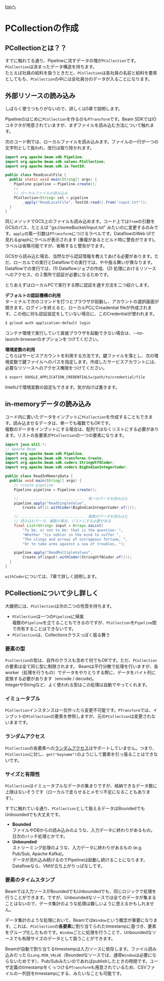 [topへ](../index.md)

# PCollectionの作成
## PCollectionとは？？
すでに触れてる通り、Pipelineに流すデータの塊が`PCollection`です。`PCollection`は決まったデータ構造を持ちます。  
たとえば社員の給料を扱うときだと、`PCollection`は各社員の名前と給料を要素としてもち、`PCollection`の中には全社員分のデータが入ることになります。

## <span class="head">外部リソースの読み込み</span>
しばらく使うつもりがないので、詳しくは5章で説明します。

Pipelineのはじめに`PCollection`を作るのも`PTransform`です。Beam SDKではIOコネクタが用意されていますが、まずファイルを読み込む方法について触れます。

次のコード例では、ローカルファイルを読み込みます。ファイルの一行が一つの文字列として扱われ、改行は取り除かれます。

```java
import org.apache.beam.sdk.Pipeline;
import org.apache.beam.sdk.values.PCollection;
import org.apache.beam.sdk.io.TextIO;

public class ReadLocalFile {
  public static void main(String[] args) {
    Pipeline pipeline = Pipeline.create();
    //
    // ローカルファイルの読み込み
    PCollection<String> col = pipeline
        .apply("ReadLocalFile", TextIO.read().from("input.txt"));
  }
}
```

同じメソッドでGCS上のファイルも読み込めます。コード上では`from`の引数をGCSのパス、たとえば "gs://someBucket/input.txt" みたいのに変更するのみです。`apply`の第一引数は`PTransform`につけるラベルです。DataflowのWeb UIで見れるgraphにラベルが表示されます (重複があるとビルド時に警告がでます)。ラベルは省略可能ですが、省略すると警告がでます。

GCSから読み込む場合、当然ながら認証情報を教えてあげる必要があります。ただ、ローカルでの実行とDataflowでの実行では、やや振る舞いが異なります。Dataflowでの実行では、(1) Dataflowジョブの作成、(2) 処理におけるリソースへのアクセス、の２箇所で認証が必要になるためです。  

とりあえずはローカルPCで実行する際に認証を通す方法を二つ紹介します。

**デフォルトの認証機構の利用**  
ターミナルで次のコマンドを打つとブラウザが起動し、アカウントの選択画面が開きます。ログインを終えると、ローカルPCにCreadential fileが作成されます。この他に何も認証設定をしていない場合に、このCredentialが使われます。

```bash
$ gcloud auth application-default login
```

コンテナ環境で実行していて直接ブラウザを起動できない場合は、--no-launch-browserのオプションをつけてください。

**環境変数の利用**  
こちらはサービスアカウントを利用する方法です。鍵ファイルを落とし、次の環境変数で鍵ファイルへのパスを指定します。作成したサービスアカウントには、必要なリソースへのアクセス権限をつけてください。

```bash
$ export GOOGLE_APPLICATION_CREDENTIALS=/path/to/credential/file
```

IntelliJで環境変数の設定もできます。気が向けば書きます。

## <span class="head">in-memoryデータの読み込み</span>
コード内に書いたデータをインプットに`PCollection`を作成することもできます。読み込ませるデータは、単一でも複数でもOKです。  
複数のデータをインプットにする場合は、配列ではなくリストにする必要があります。リストの各要素が`PCollection`の一つの要素になります。

```java
import java.util.*;
// Apache Beam
import org.apache.beam.sdk.Pipeline;
import org.apache.beam.sdk.transforms.Create;
import org.apache.beam.sdk.coders.StringUtf8Coder;
import org.apache.beam.sdk.coders.BigEndianIntegerCoder;

public class ReadInMemoryData {
  public void main(String[] args) {
    // create pipeline
    Pipeline pipeline = Pipeline.create();

    // .............................. 単一のデータを読み込む
    pipeline.apply("ReadSingleValue",
        Create.of(1).withCoder(BigEndianIntegerCoder.of()));

    // .............................. 複数のデータを読み込む
    // 読み込むデータ。複数の場合、リストにする必要がある
    final List<String> input = Arrays.asList(
        "To be, or not to be: that is the question: ",
        "Whether 'tis nobler in the mind to suffer ",
        "The slings and arrows of outrageous fortune, ",
        "Or to take arms against a sea of troubles, ");

    pipeline.apply("ReadMultipleValues",
        Create.of(input).withCoder(StringUtf8Coder.of()));
  }
}
```

`withCoder`については、7章で詳しく説明します。

## PCollectionについて少し詳しく
大雑把には、`PCollection`は次の二つの性質を持ちます。

+ `PCollection`は一つの`Pipeline`に帰属  
複数の`Pipeline`を立てることもできるのですが、`PCollection`を`Pipeline`間で共有することはできないです。
+ `PCollection`は、Collectionsクラスっぽく振る舞う

### <span class="head">要素の型</span>
`Pcollection`の型は、自作のクラスも含めて何でもOKです。ただ、`PCollection`の要素は全て同じ型に制限されます。
Beamは平行分散で処理を行いますが、各worker（処理を行うもの）でデータをやりとりする際に、データをバイト列に変換する必要があります（encode / decode)。  
IntegerやStringなど、よく使われる型はこの処理は自動でやってくれます。

### <span class="head">イミュータブル</span>
`PCollection`インスタンスは一旦作ったら変更不可能です。`PTransform`では、インプットの`PCollection`の要素を参照しますが、元の`PCollection`は変更されないままです。

### <span class="head">ランダムアクセス</span>
`PCollection`の各要素への[ランダムアクセス](https://kb-jp.sandisk.com/app/answers/detail/a_id/8980/~/%E3%82%B7%E3%83%BC%E3%82%B1%E3%83%B3%E3%82%B7%E3%83%A3%E3%83%AB%E3%82%A2%E3%82%AF%E3%82%BB%E3%82%B9%E3%81%A8%E3%83%A9%E3%83%B3%E3%83%80%E3%83%A0%E3%82%A2%E3%82%AF%E3%82%BB%E3%82%B9%E3%81%AE%E6%93%8D%E4%BD%9C%E3%81%AE%E9%81%95%E3%81%84)はサポートしていません。つまり、`PCollection`に対し、`get("keyname")`のようにして要素を引っ張ることはできないです。  

### <span class="head">サイズと有限性</span>
`PCollection`はイミュータブルなデータの集まりですが、格納できるデータ数に上限はないそうです（ローカルで走らせるとメモリ不足になることもあります）。

すでに触れている通り、`PCollection`として扱えるデータはBoundedでもUnboundedでも大丈夫です。

* **Bounded**  
ファイルやDBからの読み込みのような、入力データに終わりがあるもの。日次のバッチ処理とかです。
* **Unbounded**  
ストリーミング処理のような、入力データに終わりがあるもの (e.g. Pub/Sub, Apache Kafka)。  
データが流れ込み続けるのでPipelineは起動し続けることになります。Dataflowなら、VMが立ち上がりっぱなしです。

### <span class="head">要素のタイムスタンプ</span>
Beamでは入力ソースがBoundedでもUnboundedでも、同じロジックで処理を行うことができます。ですが、Unboundedなソースでは全てのデータが集まることはないので、データ集計のような処理は難しいように思えるかもしれません。

データ集計のような処理において、Beamでは`Window`という概念が重要になります。これは、`PCollection`の**各要素**に割り当てられたtimestampに基づき、要素をグループ化したものです。`Window`ごとに処理を行うことで、Unboundedなソースでも有限サイズのデータとして扱うことができます。

Beamが自動で割り当てるtimestampは入力ソースに依存します。ファイル読み込みだったら`Long.MIN_VALUE`（Boundedなソースでは、通常`Window`は必要にならないためです）、Pub/Subみたいのであればpublishしたときの時間です。ユーザ定義のtimestampをくっつける`PTransform`も用意されているため、CSVファイルの一列目をtimestampにする、みたいなことも可能です。